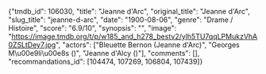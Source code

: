 {"tmdb_id": 106030, "title": "Jeanne d'Arc", "original_title": "Jeanne d'Arc", "slug_title": "jeanne-d-arc", "date": "1900-08-06", "genre": "Drame / Histoire", "score": "6.9/10", "synopsis": "", "image": "https://image.tmdb.org/t/p/w185_and_h278_bestv2/ylh5TU7qqLPMukzVhA0ZSLtDey7.jpg", "actors": ["Bleuette Bernon (Jeanne d'Arc)", "Georges M\u00e9li\u00e8s ()", "Jeanne d'Alcy ()"], "comments": [], "recommandations_id": [104474, 107269, 106804, 107439]}